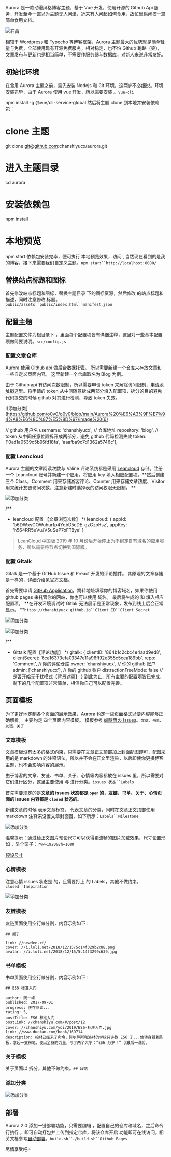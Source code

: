 Aurora 是一款动漫风格博客主题，基于 Vue 开发，使用开源的 Github Api 服务，开发至今一直以为主题无人问津，近来有人问起如何食用，故忙里偷闲摸一篇简单食用文档。

![日昌](https://camo.githubusercontent.com/115fefe58f61ee0fa1174fbbb9c1fd3dabf5df107b0449c5b7f5e709f7511a55/68747470733a2f2f706963322e7a697975616e2e77616e672f757365722f3077302f323032342f30382f77655f336338663130376631373739612e706e67)

相较于 Wordpress 和 Typecho 等博客框架，Aurora 主题最大的优势就是简单轻量与免费，全部使用现有开源免费服务，相对稳定，也不怕 Github 跑路（笑），文章发布与更新也是相当简单，不需要作服务器与数据库，对新人来说非常友好。

## 初始化环境
在食用 Aurora 主题之前，需先安装 Nodejs 和 Git 环境，这两步不必细说。环境安装完毕，由于 Aurora 使用 vue 开发，所以需要安装 。`vue-cli`
 
 npm install -g @vue/cli-service-global
 然后将主题 clone 到本地并安装依赖包：
 
 # clone 主题
 git clone git@github.com:chanshiyucx/aurora.git
 
 # 进入主题目录
 cd aurora
 
 # 安装依赖包
 npm install
 
 # 本地预览
 npm start
 依赖包安装完毕，便可执行 本地预览效果，访问 , 当然现在看到的是我的博客，接下来需要我们自定义主题。`npm start``http://localhost:8080/`
 
 ## 替换站点标题和图标
 首先修改站点标题和图标，替换主题目录 下的图标资源，然后修改 的站点标题和描述，同时注意修改 标题。`public/assets``public/index.html``manifest.json`
 
 ## 配置主题
 主题配置文件为根目录下 ，里面每个配置项皆有详细注释，这里对一些基本配置项做简要说明。`src/config.js`
 
 ### 配置文章仓库
 Aurora 使用 Github api 做后台数据托管。 所以需要新建一个仓库来存放文章和一些自定义页面内容。 这里新建一个仓库取名为 Blog 为例。
 
 由于 Github api 有访问次数限制，所以需要申请 token 来解除访问限制，[申请地址戳这里](https://github.com/settings/tokens/new)。将申请的 token 从中间随意拆成两部分填入配置项，拆分的目的避免代码提交的时候 github 对其进行检测，导致 token 失效。
 
 ![添加分类](https://github.com/o0v0/o0v0/blob/main/Aurora%20%E9%A3%9F%E7%94%A8%E6%8C%87%E5%8D%97/image%20(6)
 
 // github 用户名
 username: 'chanshiyucx',
 // 仓库地址
 repository: 'blog',
 // token 从中间任意位置拆开成两部分，避免 github 代码检测失效
 token: ['0ad1a0539c5b96fd18fa', 'aaafba9c7d1362a5746c'],
 ### 配置 Leancloud
 Aurora 主题的文章阅读次数与 Valine 评论系统都是采用 [Leancloud](https://leancloud.cn/) 存储。注册一个 Leancloud 账号并新建一个应用，将应用 key 填入相应配置项。**然后创建三个 Class，Comment 用来存储游客评论、Counter 用来存储文章热度、Visitor 用来统计友链访问次数，注意新建时选择表的访问权限无限制。 **
 
 ![添加分类](https://github.com/o0v0/o0v0/blob/main/Aurora%20%E9%A3%9F%E7%94%A8%E6%8C%87%E5%8D%97/image%20(6).png?raw=true)
 
 /**
  * leancloud 配置 【文章浏览次数】
  */
 leancloud: {
   appId: 'b6DWxsCOWuhurfp4YqbD5cDE-gzGzoHsz',
   appKey: 'h564RR5uVuJV5uSeP7oFTBye'
 }
 > LeanCloud 中国版 2019 年 10 月份后开始停止为不绑定自有域名的应用服务，所以需要将节点切换到国际版。
 
 ### 配置 Gitalk
 Gitalk 是一个基于 GitHub Issue 和 Preact 开发的评论插件。 其原理的文章存储是一样的，详细介绍见[官方文档](https://github.com/gitalk/gitalk/blob/master/readme-cn.md)。
 
 首先需要申请 [GitHub Application](https://github.com/settings/applications/new)，跳转地址填写你的博客域名，如果你使用 github pages 来托管你的网站，你也可以使用 域名。 最后将生成的 和 填入相应配置项。 **在开发环境调试时 Gitlak 无法展示是正常现象，发布到线上后会正常显示。 **`https://chanshiyucx.github.io``Client ID``Client Secret`
 
 ![添加分类](https://github.com/o0v0/o0v0/blob/main/Aurora%20%E9%A3%9F%E7%94%A8%E6%8C%87%E5%8D%97/image%20(6).png?raw=true)
 
 ![添加分类](https://github.com/o0v0/o0v0/blob/main/Aurora%20%E9%A3%9F%E7%94%A8%E6%8C%87%E5%8D%97/image%20(6).png?raw=true)

/**
 * Gittalk 配置【评论功能】
 */
gitalk: {
  clientID: '864b1c2cbc4e4aad9ed8',
  clientSecret: '6ca16373efa03347e11a96ff92e355c5cea189bb',
  repo: 'Comment', // 你的评论仓库
  owner: 'chanshiyucx', // 你的 github 账户
  admin: ['chanshiyucx'], // 你的 github 账户
  distractionFreeMode: false // 是否开始无干扰模式【背景遮罩】
}
到此为止，所有主要的配置项皆已完成，剩下的几个配置项非常简单，相信你自己可以配置完善。

## 页面模板
为了更好地定制各个页面的展示效果，Aurora 约定一些页面格式以便内容能够正确解析。 主要约定 四个页面内容模板。 模板参考 [蝉時雨の Issues](https://github.com/chanshiyucx/blog/issues)。`文章、书单、友链、关于`

### 文章模板
文章模板没有太多的格式约束，只需要在文章正文顶部加上封面配图即可，配图采用的是 markdown 的注释语法，所以并不会在正文里渲染，以后即使你更换博客主题，也不会影响内容的展示。
 
 [pixiv: 41652582]: # "/IMAGES/bg/3.jpg"
 由于博客的文章、友链、书单、关于、心情等内容都放在 issues 里，所以需要对它们进行区分，这里主要使用 与 进行分类。`issues 状态``Labels`
 
 首先需要规定的是**文章的 issues 状态都是 `open` 的，友链、书单、关于、心情页面的 issues 内容都是 `closed` 状态的**。
 
 新建文章的时候 表示文章标签， 代表文章的分类，同时在文章正文顶部使用 markdown 注释来设置文章封面图，如下所示：`Labels``Milestone`
 
 ![添加分类](https://github.com/o0v0/o0v0/blob/main/Aurora%20%E9%A3%9F%E7%94%A8%E6%8C%87%E5%8D%97/image%20(6).png?raw=true)
 
 温馨提示：通过给正文图片预设尺寸可以获得更流畅的图片加载效果，尺寸设置形如 ，举个栗子：`?vw=1920&vh=1080`
 
 [预设尺寸](/IMAGES/bg.png?vw=1920&vh=1080)
 ### 心情模板
 注意心情 issues 状态是 的，且需要打上 的 Labels，其他不做约束。`closed``Inspiration`
 
 ![添加分类](https://github.com/o0v0/o0v0/blob/main/Aurora%20%E9%A3%9F%E7%94%A8%E6%8C%87%E5%8D%97/image%20(6).png?raw=true)
 
 ### 友链模板
 友链页面使用空行做分割，内容示例如下：
 
 ```
 ## 阁子
 
 link: //newdee.cf/
 cover: //i.loli.net/2018/12/15/5c14f329b2c88.png
 avatar: //i.loli.net/2018/12/15/5c14f3299c639.jpg
 ```
 
 ### 书单模板
 书单页面使用空行做分割，内容示例如下：
 
 ```
 ## ES6 标准入门
 
 author: 阮一峰
 published: 2017-09-01
 progress: 正在阅读...
 rating: 5,
 postTitle: ES6 标准入门
 postLink: //chanshiyu.com/#/post/12
 cover: //chanshiyu.com/yoi/2019/ES6-标准入门.jpg
 link: //www.duokan.com/book/169714
 description: 柏林已经来了命令，阿尔萨斯和洛林的学校只许教 ES6 了...他转身朝着黑板，拿起一支粉笔，使出全身的力量，写了两个大字：“ES6 万岁！”（《最后一课》）。
 ```
 
 ### 关于模板
 关于页面以 拆分，其他不做约束。`## 段落`
 
 ### 添加分类
 ![添加分类](https://github.com/o0v0/o0v0/blob/main/Aurora%20%E9%A3%9F%E7%94%A8%E6%8C%87%E5%8D%97/image%20(6).png?raw=true)
 
 ## 部署
 Aurora 2.0 添加一键部署功能，只需要编辑 ，配置自己的仓库和域名，之后命令行执行 ，即可自动打包并上传到指定仓库，将该仓库开启 功能即可在线访问。相关文档参考[自动部署](https://cli.vuejs.org/zh/guide/deployment.html#now)。`build.sh``./build.sh``Github Pages`
 
 尽情享受吧💦

